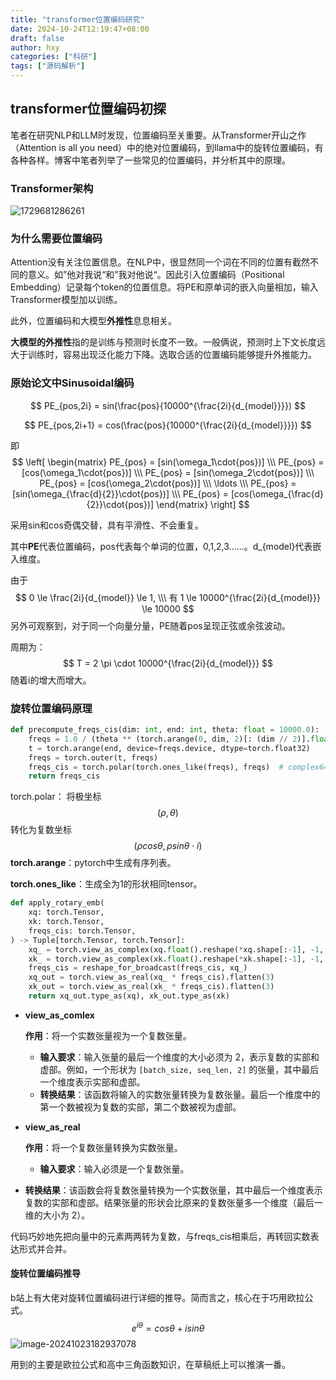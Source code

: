 ```yaml
---
title: "transformer位置编码研究"
date: 2024-10-24T12:19:47+08:00
draft: false
author: hxy
categories: ["科研"]
tags: ["源码解析"]
---
```


## transformer位置编码初探

笔者在研究NLP和LLM时发现，位置编码至关重要。从Transformer开山之作（Attention is all you need）中的绝对位置编码，到llama中的旋转位置编码，有各种各样。博客中笔者列举了一些常见的位置编码，并分析其中的原理。

### Transformer架构

![1729681286261](https://media.tidechoir.cn/image/1729681286261.jpg)

### 为什么需要位置编码

Attention没有关注位置信息。在NLP中，很显然同一个词在不同的位置有截然不同的意义。如”他对我说“和”我对他说“。因此引入位置编码（Positional Embedding）记录每个token的位置信息。将PE和原单词的嵌入向量相加，输入Transformer模型加以训练。

此外，位置编码和大模型**外推性**息息相关。

**大模型的外推性**指的是训练与预测时长度不一致。一般俩说，预测时上下文长度远大于训练时，容易出现泛化能力下降。选取合适的位置编码能够提升外推能力。

### 原始论文中Sinusoidal编码

$$
PE_{pos,2i} = sin(\frac{pos}{10000^{\frac{2i}{d_{model}}}})
$$

$$
PE_{pos,2i+1} = cos(\frac{pos}{10000^{\frac{2i}{d_{model}}}})
$$

即
$$
\left[ \begin{matrix}
PE_{pos} = [sin(\omega_1\cdot{pos})] \\\
PE_{pos} = [cos(\omega_1\cdot{pos})] \\\
PE_{pos} = [sin(\omega_2\cdot{pos})] \\\
PE_{pos} = [cos(\omega_2\cdot{pos})] \\\
\ldots \\\
PE_{pos} = [sin(\omega_{\frac{d}{2}}\cdot{pos})] \\\
PE_{pos} = [cos(\omega_{\frac{d}{2}}\cdot{pos})]
\end{matrix} \right]
$$

采用sin和cos奇偶交替，具有平滑性、不会重复。

其中**PE**代表位置编码，pos代表每个单词的位置，0,1,2,3……。d_{model}代表嵌入维度。

由于 
$$
0 \le \frac{2i}{d_{model}} \le 1, \\\
有 1 \le 10000^{\frac{2i}{d_{model}}} \le 10000
$$
另外可观察到，对于同一个向量分量，PE随着pos呈现正弦或余弦波动。

周期为：
$$
T = 2 \pi \cdot 10000^{\frac{2i}{d_{model}}}
$$
随着i的增大而增大。

### 旋转位置编码原理

```python
def precompute_freqs_cis(dim: int, end: int, theta: float = 10000.0):
    freqs = 1.0 / (theta ** (torch.arange(0, dim, 2)[: (dim // 2)].float() / dim))
    t = torch.arange(end, device=freqs.device, dtype=torch.float32)
    freqs = torch.outer(t, freqs)
    freqs_cis = torch.polar(torch.ones_like(freqs), freqs)  # complex64
    return freqs_cis
```

torch.polar： 将极坐标
$$
(\rho, \theta)
$$
转化为复数坐标
$$
(\rho cos\theta, \rho sin\theta \cdot i)
$$
**torch.arange**：pytorch中生成有序列表。

**torch.ones_like**：生成全为1的形状相同tensor。

```python
def apply_rotary_emb(
    xq: torch.Tensor,
    xk: torch.Tensor,
    freqs_cis: torch.Tensor,
) -> Tuple[torch.Tensor, torch.Tensor]:
    xq_ = torch.view_as_complex(xq.float().reshape(*xq.shape[:-1], -1, 2))
    xk_ = torch.view_as_complex(xk.float().reshape(*xk.shape[:-1], -1, 2))
    freqs_cis = reshape_for_broadcast(freqs_cis, xq_)
    xq_out = torch.view_as_real(xq_ * freqs_cis).flatten(3)
    xk_out = torch.view_as_real(xk_ * freqs_cis).flatten(3)
    return xq_out.type_as(xq), xk_out.type_as(xk)
```

- **view_as_comlex**

  **作用**：将一个实数张量视为一个复数张量。

  - **输入要求**：输入张量的最后一个维度的大小必须为 2，表示复数的实部和虚部。例如，一个形状为 `[batch_size, seq_len, 2]` 的张量，其中最后一个维度表示实部和虚部。
  - **转换结果**：该函数将输入的实数张量转换为复数张量。最后一个维度中的第一个数被视为复数的实部，第二个数被视为虚部。

- **view_as_real**

  **作用**：将一个复数张量转换为实数张量。

  - **输入要求**：输入必须是一个复数张量。
- **转换结果**：该函数会将复数张量转换为一个实数张量，其中最后一个维度表示复数的实部和虚部。结果张量的形状会比原来的复数张量多一个维度（最后一维的大小为 2）。

代码巧妙地先把向量中的元素两两转为复数，与freqs_cis相乘后，再转回实数表达形式并合并。

#### 旋转位置编码推导

b站上有大佬对旋转位置编码进行详细的推导。简而言之，核心在于巧用欧拉公式。
$$
e^{i\theta} = cos\theta+isin\theta
$$
![image-20241023182937078](https://media.tidechoir.cn/image/image-20241023182937078.png)

用到的主要是欧拉公式和高中三角函数知识，在草稿纸上可以推演一番。
